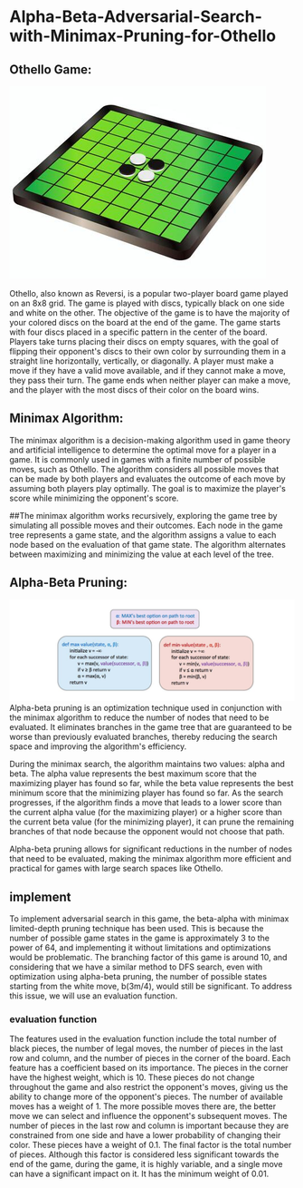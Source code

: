 # Alpha-Beta-Adversarial-Search-with-Minimax-Pruning-for-Othello
## Othello Game:

![f362f3ba001858b28d8ad6a800728b8b_t](https://raw.githubusercontent.com/peyman-paknezhad/Alpha-Beta-Adversarial-Search-with-Minimax-Pruning-for-Othello/main/pic/othello.jpeg)

Othello, also known as Reversi, is a popular two-player board game played on an 8x8 grid. The game is played with discs, typically black on one side and white on the other. The objective of the game is to have the majority of your colored discs on the board at the end of the game. The game starts with four discs placed in a specific pattern in the center of the board. Players take turns placing their discs on empty squares, with the goal of flipping their opponent's discs to their own color by surrounding them in a straight line horizontally, vertically, or diagonally. A player must make a move if they have a valid move available, and if they cannot make a move, they pass their turn. The game ends when neither player can make a move, and the player with the most discs of their color on the board wins.

## Minimax Algorithm:
The minimax algorithm is a decision-making algorithm used in game theory and artificial intelligence to determine the optimal move for a player in a game. It is commonly used in games with a finite number of possible moves, such as Othello. The algorithm considers all possible moves that can be made by both players and evaluates the outcome of each move by assuming both players play optimally. The goal is to maximize the player's score while minimizing the opponent's score.

##The minimax algorithm works recursively, exploring the game tree by simulating all possible moves and their outcomes. Each node in the game tree represents a game state, and the algorithm assigns a value to each node based on the evaluation of that game state. The algorithm alternates between maximizing and minimizing the value at each level of the tree.

## Alpha-Beta Pruning:

![alpha beta](https://raw.githubusercontent.com/peyman-paknezhad/Alpha-Beta-Adversarial-Search-with-Minimax-Pruning-for-Othello/main/pic/alpha%20beta.JPG)
Alpha-beta pruning is an optimization technique used in conjunction with the minimax algorithm to reduce the number of nodes that need to be evaluated. It eliminates branches in the game tree that are guaranteed to be worse than previously evaluated branches, thereby reducing the search space and improving the algorithm's efficiency.

During the minimax search, the algorithm maintains two values: alpha and beta. The alpha value represents the best maximum score that the maximizing player has found so far, while the beta value represents the best minimum score that the minimizing player has found so far. As the search progresses, if the algorithm finds a move that leads to a lower score than the current alpha value (for the maximizing player) or a higher score than the current beta value (for the minimizing player), it can prune the remaining branches of that node because the opponent would not choose that path.

Alpha-beta pruning allows for significant reductions in the number of nodes that need to be evaluated, making the minimax algorithm more efficient and practical for games with large search spaces like Othello.

## implement
To implement adversarial search in this game, the beta-alpha with minimax limited-depth pruning technique has been used. This is because the number of possible game states in the game is approximately 3 to the power of 64, and implementing it without limitations and optimizations would be problematic. The branching factor of this game is around 10, and considering that we have a similar method to DFS search, even with optimization using alpha-beta pruning, the number of possible states starting from the white move, b(3m/4), would still be significant. To address this issue, we will use an evaluation function.

### evaluation function
The features used in the evaluation function include the total number of black pieces, the number of legal moves, the number of pieces in the last row and column, and the number of pieces in the corner of the board. Each feature has a coefficient based on its importance. The pieces in the corner have the highest weight, which is 10. These pieces do not change throughout the game and also restrict the opponent's moves, giving us the ability to change more of the opponent's pieces. The number of available moves has a weight of 1. The more possible moves there are, the better move we can select and influence the opponent's subsequent moves. The number of pieces in the last row and column is important because they are constrained from one side and have a lower probability of changing their color. These pieces have a weight of 0.1. The final factor is the total number of pieces. Although this factor is considered less significant towards the end of the game, during the game, it is highly variable, and a single move can have a significant impact on it. It has the minimum weight of 0.01.
